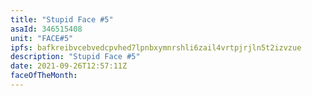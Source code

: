 ```yaml
---
title: "Stupid Face #5"
asaId: 346515408
unit: "FACE#5"
ipfs: bafkreibvcebvedcpvhed7lpnbxymnrshli6zail4vrtpjrjln5t2izvzue
description: "Stupid Face #5"
date: 2021-09-26T12:57:11Z
faceOfTheMonth:
---
```

